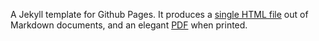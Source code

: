 A Jekyll template for Github Pages. It produces a [single HTML file](https://cadars.github.io/samizdat) out of Markdown documents, and an elegant [PDF](https://cadars.github.io/samizdat/index.pdf) when printed.
